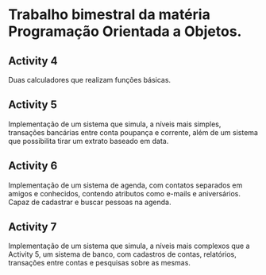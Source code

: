 # Trabalho bimestral da matéria Programação Orientada a Objetos.

## Activity 4

Duas calculadores que realizam funções básicas.

## Activity 5

Implementação de um sistema que simula, a níveis mais simples, transações bancárias entre conta poupança e corrente, além de um sistema que possibilita tirar um extrato
baseado em data.

## Activity 6

Implementação de um sistema de agenda, com contatos separados em amigos e conhecidos, contendo atributos como e-mails e aniversários. Capaz de cadastrar e buscar pessoas na agenda.

## Activity 7

Implementação de um sistema que simula, a níveis mais complexos que a Activity 5, um sistema de banco, com cadastros de contas, relatórios, transações entre contas e pesquisas
sobre as mesmas.

